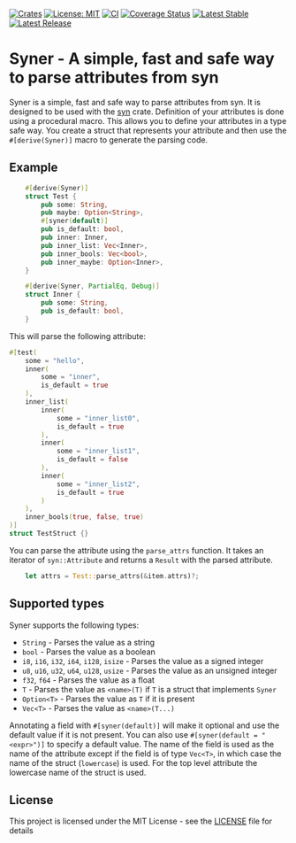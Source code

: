[![Crates](https://badgen.net/crates/v/syner)](https://crates.io/crates/syner)
[![License: MIT](https://img.shields.io/badge/License-MIT-yellow.svg)](https://opensource.org/licenses/MIT)
[![CI](https://github.com/28Smiles/syner/actions/workflows/ci.yml/badge.svg)](https://github.com/28Smiles/syner/actions/workflows/build.yml)
[![Coverage Status](https://coveralls.io/repos/github/28Smiles/syner/badge.svg)](https://coveralls.io/github/28Smiles/syner)
[![Latest Stable](https://img.shields.io/github/v/release/28Smiles/syner?label=latest%20stable)](https://github.com/28Smiles/syner/releases/latest)
[![Latest Release](https://img.shields.io/github/v/release/28Smiles/syner?include_prereleases&label=latest%20release)](https://github.com/28Smiles/syner/releases)

# Syner - A simple, fast and safe way to parse attributes from syn

Syner is a simple, fast and safe way to parse attributes from syn. It is designed to be used with the [syn](https://crates.io/crates/syn) crate.
Definition of your attributes is done using a procedural macro. This allows you to define your attributes in a type safe way.
You create a struct that represents your attribute and then use the `#[derive(Syner)]` macro to generate the parsing code.

## Example

```rust
    #[derive(Syner)]
    struct Test {
        pub some: String,
        pub maybe: Option<String>,
        #[syner(default)]
        pub is_default: bool,
        pub inner: Inner,
        pub inner_list: Vec<Inner>,
        pub inner_bools: Vec<bool>,
        pub inner_maybe: Option<Inner>,
    }

    #[derive(Syner, PartialEq, Debug)]
    struct Inner {
        pub some: String,
        pub is_default: bool,
    }
```

This will parse the following attribute:

```rust
#[test(
    some = "hello",
    inner(
        some = "inner",
        is_default = true
    ),
    inner_list(
        inner(
            some = "inner_list0",
            is_default = true
        ),
        inner(
            some = "inner_list1",
            is_default = false
        ),
        inner(
            some = "inner_list2",
            is_default = true
        )
    ),
    inner_bools(true, false, true)
)]
struct TestStruct {}
```

You can parse the attribute using the `parse_attrs` function.
It takes an iterator of `syn::Attribute` and returns a `Result` with the parsed attribute.

```rust
    let attrs = Test::parse_attrs(&item.attrs)?;
```

## Supported types

Syner supports the following types:
 - `String` - Parses the value as a string
 - `bool` - Parses the value as a boolean
 - `i8`, `i16`, `i32`, `i64`, `i128`, `isize` - Parses the value as a signed integer
 - `u8`, `u16`, `u32`, `u64`, `u128`, `usize` - Parses the value as an unsigned integer
 - `f32`, `f64` - Parses the value as a float
 - `T` - Parses the value as `<name>(T)` if `T` is a struct that implements `Syner`
 - `Option<T>` - Parses the value as `T` if it is present
 - `Vec<T>` - Parses the value as `<name>(T...)`

Annotating a field with `#[syner(default)]` will make it optional and use the default value if it is not present.
You can also use `#[syner(default = "<expr>")]` to specify a default value.
The name of the field is used as the name of the attribute except if the field is of type `Vec<T>`, 
in which case the name of the struct (`lowercase`) is used. 
For the top level attribute the lowercase name of the struct is used.

## License

This project is licensed under the MIT License - see the [LICENSE](LICENSE) file for details